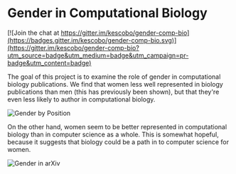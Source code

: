 # Gender in Computational Biology

[![Join the chat at https://gitter.im/kescobo/gender-comp-bio](https://badges.gitter.im/kescobo/gender-comp-bio.svg)](https://gitter.im/kescobo/gender-comp-bio?utm_source=badge&utm_medium=badge&utm_campaign=pr-badge&utm_content=badge)

The goal of this project is to examine the role of gender in computational biology publications. We find that women less well represented in biology publications than men (this has previously been shown), but that they're even less likely to author in computational biology.

![Gender by Position](https://s3-eu-west-1.amazonaws.com/pfigshare-u-previews/5662746/preview.jpg)

On the other hand, women seem to be better represented in computational biology than in computer science as a whole. This is somewhat hopeful, because it suggests that biology could be a path in to computer science for women.

![Gender in arXiv](https://s3-eu-west-1.amazonaws.com/pfigshare-u-previews/5662758/preview.jpg)
